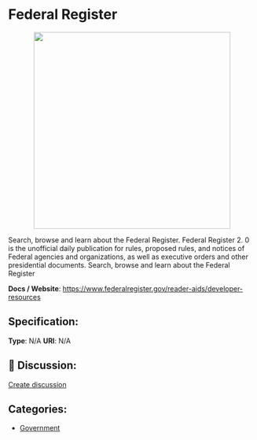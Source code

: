 # Federal Register
<p align="center">
    <img width="400" src="https://raw.githubusercontent.com/apis-list/apis-list/apis/federal-register/logo_256x256.png" />
</p>

Search, browse and learn about the Federal Register. Federal Register 2. 0 is the unofficial daily publication for rules, proposed rules, and notices of Federal agencies and organizations, as well as executive orders and other presidential documents.  Search, browse and learn about the Federal Register

**Docs / Website**: https://www.federalregister.gov/reader-aids/developer-resources

## Specification:
**Type**:  N/A 
**URI**:  N/A 

## 💬 Discussion:
[Create discussion](link)

## Categories:
- [Government](https://github.com/apis-list/apis-list#government)






